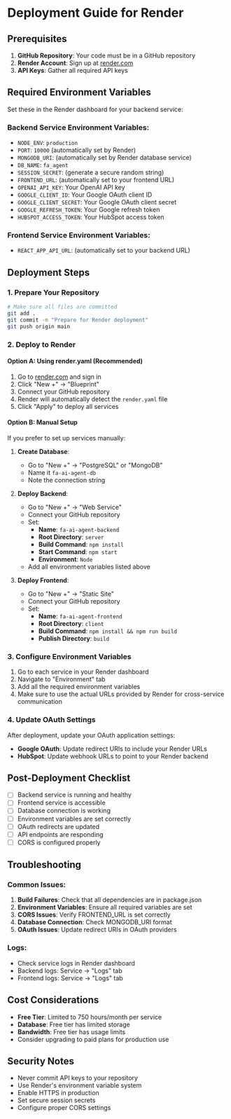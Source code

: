 # Deployment Guide for Render

## Prerequisites

1. **GitHub Repository**: Your code must be in a GitHub repository
2. **Render Account**: Sign up at [render.com](https://render.com)
3. **API Keys**: Gather all required API keys

## Required Environment Variables

Set these in the Render dashboard for your backend service:

### Backend Service Environment Variables:
- `NODE_ENV`: `production`
- `PORT`: `10000` (automatically set by Render)
- `MONGODB_URI`: (automatically set by Render database service)
- `DB_NAME`: `fa_agent`
- `SESSION_SECRET`: (generate a secure random string)
- `FRONTEND_URL`: (automatically set to your frontend URL)
- `OPENAI_API_KEY`: Your OpenAI API key
- `GOOGLE_CLIENT_ID`: Your Google OAuth client ID
- `GOOGLE_CLIENT_SECRET`: Your Google OAuth client secret
- `GOOGLE_REFRESH_TOKEN`: Your Google refresh token
- `HUBSPOT_ACCESS_TOKEN`: Your HubSpot access token

### Frontend Service Environment Variables:
- `REACT_APP_API_URL`: (automatically set to your backend URL)

## Deployment Steps

### 1. Prepare Your Repository
```bash
# Make sure all files are committed
git add .
git commit -m "Prepare for Render deployment"
git push origin main
```

### 2. Deploy to Render

#### Option A: Using render.yaml (Recommended)
1. Go to [render.com](https://render.com) and sign in
2. Click "New +" → "Blueprint"
3. Connect your GitHub repository
4. Render will automatically detect the `render.yaml` file
5. Click "Apply" to deploy all services

#### Option B: Manual Setup
If you prefer to set up services manually:

1. **Create Database**:
   - Go to "New +" → "PostgreSQL" or "MongoDB"
   - Name it `fa-ai-agent-db`
   - Note the connection string

2. **Deploy Backend**:
   - Go to "New +" → "Web Service"
   - Connect your GitHub repository
   - Set:
     - **Name**: `fa-ai-agent-backend`
     - **Root Directory**: `server`
     - **Build Command**: `npm install`
     - **Start Command**: `npm start`
     - **Environment**: `Node`
   - Add all environment variables listed above

3. **Deploy Frontend**:
   - Go to "New +" → "Static Site"
   - Connect your GitHub repository
   - Set:
     - **Name**: `fa-ai-agent-frontend`
     - **Root Directory**: `client`
     - **Build Command**: `npm install && npm run build`
     - **Publish Directory**: `build`

### 3. Configure Environment Variables
1. Go to each service in your Render dashboard
2. Navigate to "Environment" tab
3. Add all the required environment variables
4. Make sure to use the actual URLs provided by Render for cross-service communication

### 4. Update OAuth Settings
After deployment, update your OAuth application settings:
- **Google OAuth**: Update redirect URIs to include your Render URLs
- **HubSpot**: Update webhook URLs to point to your Render backend

## Post-Deployment Checklist

- [ ] Backend service is running and healthy
- [ ] Frontend service is accessible
- [ ] Database connection is working
- [ ] Environment variables are set correctly
- [ ] OAuth redirects are updated
- [ ] API endpoints are responding
- [ ] CORS is configured properly

## Troubleshooting

### Common Issues:
1. **Build Failures**: Check that all dependencies are in package.json
2. **Environment Variables**: Ensure all required variables are set
3. **CORS Issues**: Verify FRONTEND_URL is set correctly
4. **Database Connection**: Check MONGODB_URI format
5. **OAuth Issues**: Update redirect URIs in OAuth providers

### Logs:
- Check service logs in Render dashboard
- Backend logs: Service → "Logs" tab
- Frontend logs: Service → "Logs" tab

## Cost Considerations

- **Free Tier**: Limited to 750 hours/month per service
- **Database**: Free tier has limited storage
- **Bandwidth**: Free tier has usage limits
- Consider upgrading to paid plans for production use

## Security Notes

- Never commit API keys to your repository
- Use Render's environment variable system
- Enable HTTPS in production
- Set secure session secrets
- Configure proper CORS settings
